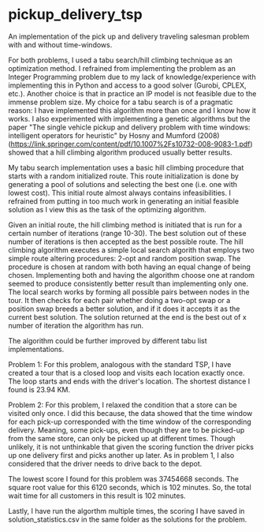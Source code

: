 # pickup_delivery_tsp

An implementation of the pick up and delivery traveling salesman problem with and without time-windows. 

For both problems, I used a tabu search/hill climbing technique as an optimization method. I refrained from implementing the problem as an Integer Programming problem due to my lack of knowledge/experience with implementing
this in Python and access to a good solver (Gurobi, CPLEX, etc.). Another choice is that in practice an IP model is not feasible due to the immense problem size. My choice for a tabu search is of a pragmatic reason: 
I have implemented this algorithm more than once and I know how it works. I also experimented with implementing a genetic algorithms but the  paper "The single vehicle pickup and delivery problem with time windows: 
intelligent operators for heuristic" by Hosny and Mumford (2008) (https://link.springer.com/content/pdf/10.1007%2Fs10732-008-9083-1.pdf) showed that a hill climbing algorithm produced usually better results. 

My tabu search implementation uses a basic hill climbing procedure that starts with a random initialized route. This route initialization is done by generating a pool of solutions and selecting the best 
one (i.e. one with lowest cost). This initial route almost always contains infeasibilities. 
I refrained from putting in too much work in generating an initial feasible solution as I view this as the task of the optimizing algorithm. 

Given an initial route, the hill climbing method is initiated that is run for a certain number of iterations (range 10-30). The best solution out of these number of iterations is then accepted as the best possible route. 
The hill climbing algorithm executes a simple local search algorith that employs two simple route altering procedures: 2-opt and random position swap. The procedure is chosen at random with both having an equal change of being chosen.
Implementing both and having the algorithm choose one at random seemed to produce consistently better result than implementing only one. The local search works by forming all possible pairs between nodes in the tour. It then checks
for each pair whether doing a two-opt swap or a position swap breeds a better solution, and if it does it accepts it as the current best solution. The solution returned at the end is the best out of x number of iteration the algorithm has run.

The algorithm could be further improved by different tabu list implementations.

Problem 1:
For this problem, analogous with the standard TSP, I have created a tour that is a closed loop and visits each location exactly once. The loop starts and ends with the driver's location.
The shortest distance I found is 23.94 KM. 

Problem 2:
For this problem, I relaxed the condition that a store can be visited only once. I did this because, the data showed that the time window for each pick-up corresponded with the time window of the corresponding delivery. Meaning,
some pick-ups, even though they are to be picked-up from the same store, can only be picked up at different times. Though unlikely, it is not unthinkable that given the scoring function the driver picks up one delivery first
and picks another up later. As in problem 1, I also considered that the driver needs to drive back to the depot.

The lowest score I found for this problem was 37454668 seconds. The square root value for this 6120 seconds, which is 102 minutes. So, the total wait time for all customers in this result is 102 minutes. 

Lastly, I have run the algorthm multiple times, the scoring I have saved in solution_statistics.csv in the same folder as the solutions for the problem.


